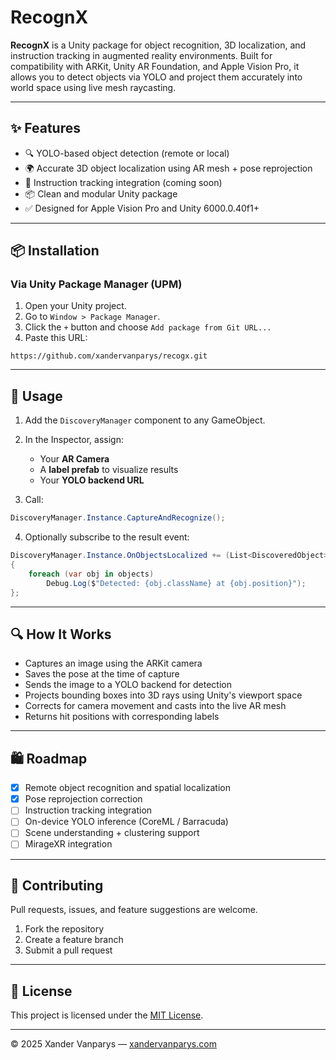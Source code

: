 # RecognX

**RecognX** is a Unity package for object recognition, 3D localization, and instruction tracking in augmented reality environments. Built for compatibility with ARKit, Unity AR Foundation, and Apple Vision Pro, it allows you to detect objects via YOLO and project them accurately into world space using live mesh raycasting.

---

## ✨ Features

* 🔍 YOLO-based object detection (remote or local)
* 🌍 Accurate 3D object localization using AR mesh + pose reprojection
* 🧠 Instruction tracking integration (coming soon)
* 📦 Clean and modular Unity package
* ✅ Designed for Apple Vision Pro and Unity 6000.0.40f1+

---

## 📦 Installation

### Via Unity Package Manager (UPM)

1. Open your Unity project.
2. Go to `Window > Package Manager`.
3. Click the `+` button and choose `Add package from Git URL...`
4. Paste this URL:

```
https://github.com/xandervanparys/recogx.git
```

---

## 💠 Usage

1. Add the `DiscoveryManager` component to any GameObject.
2. In the Inspector, assign:

   * Your **AR Camera**
   * A **label prefab** to visualize results
   * Your **YOLO backend URL**
3. Call:

```csharp
DiscoveryManager.Instance.CaptureAndRecognize();
```

4. Optionally subscribe to the result event:

```csharp
DiscoveryManager.Instance.OnObjectsLocalized += (List<DiscoveredObject> objects) =>
{
    foreach (var obj in objects)
        Debug.Log($"Detected: {obj.className} at {obj.position}");
};
```

---

## 🔍 How It Works

* Captures an image using the ARKit camera
* Saves the pose at the time of capture
* Sends the image to a YOLO backend for detection
* Projects bounding boxes into 3D rays using Unity's viewport space
* Corrects for camera movement and casts into the live AR mesh
* Returns hit positions with corresponding labels

---

## 🛍️ Roadmap

* [x] Remote object recognition and spatial localization
* [x] Pose reprojection correction
* [ ] Instruction tracking integration
* [ ] On-device YOLO inference (CoreML / Barracuda)
* [ ] Scene understanding + clustering support
* [ ] MirageXR integration

---


## 🤝 Contributing

Pull requests, issues, and feature suggestions are welcome.

1. Fork the repository
2. Create a feature branch
3. Submit a pull request

---

## 𞷳 License

This project is licensed under the [MIT License](LICENSE).

---

© 2025 Xander Vanparys — [xandervanparys.com](https://github.com/xandervanparys)

